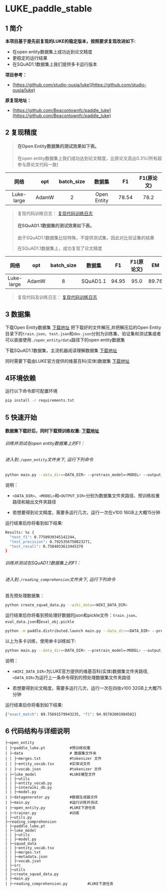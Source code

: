 # LUKE_paddle_stable

## 1 简介 

**本项目基于是先前复现的LUKE的稳定版本，按照要求复现改进如下:**

- 在open entity数据集上成功达到论文精度
- 更稳定的运行结果
- 在SQuAD1.1数据集上我们提供多卡运行版本

**项目参考：**
- [https://github.com/studio-ousia/luke](https://github.com/studio-ousia/luke)

**原复现地址：**
- [https://github.com/Beacontownfc/paddle_luke](https://github.com/Beacontownfc/paddle_luke)

## 2 复现精度
>#### 在Open Entity数据集的测试效果如下表。
>在open entity数据集上我们成功达到论文精度，比原论文高出0.3%(所有超参与原论文代码一致)

|网络 |opt|batch_size|数据集|F1|F1(原论文)|
| :---: | :---: | :---: | :---: | :---: | :---: |
|Luke-large|AdamW|2|Open Entity|78.54|78.2|

>复现代码训练日志：
[复现代码训练日志](open_entity_train.log)
>
>#### 在SQuAD1.1数据集的测试效果如下表。
>由于SQuAD1.1数据集比较特殊，不提供测试集，因此对比验证集的结果
>
>在SQuAD1.1数据集上，成功复现了论文精度

|网络 |opt|batch_size|数据集|F1|F1(原论文)|EM|EM(原论文)
| :---: | :---: | :---: | :---: | :---: | :---: | :---: |:---: |
|Luke-large|AdamW|8|SQuAD1.1|94.95|95.0|89.76|89.8

>复现代码及训练日志：
[复现代码训练日志](squad_train.log)
>
## 3 数据集
下载Open Entity数据集
[下载地址](https://cloud.tsinghua.edu.cn/f/6ec98dbd931b4da9a7f0/)
把下载好的文件解压,并把解压后的Open Entity目录下的`train.json`、`test.json`和`dev.json`分别为训练集、验证集和测试集或者可以直接使用`./open_entity/data`路径下的open entity数据集

下载SQuAD1.1数据集，主流机器阅读理解数据集
[下载地址](https://data.deepai.org/squad1.1.zip)

同时需要下载由LUKE官方提供的维基百科(实体)数据集
[下载地址](https://drive.google.com/file/d/129tDJ3ev6IdbJiKOmO6GTgNANunhO_vt/view)

## 4环境依赖
运行以下命令即可配置环境
```bash
pip install -r requirements.txt
```

## 5 快速开始
#### 数据集下载好后，同时下载预训练权重: [下载地址](https://aistudio.baidu.com/aistudio/datasetdetail/123707)

###### 训练并测试在open entity数据集上的F1：
###### 进入到`./open_entity`文件夹下, 运行下列命令
```bash
python main.py --data_dir=<DATA_DIR> --pretrain_model=<MODEL> --output_dir=<OUTPUT_DIR> 2>&1 | tee train.log
```

说明：

- `<DATA_DIR>`、`<MODEL>`和`<OUTPUT_DIR>`分别为数据集文件夹路径、预训练权重路径和输出文件夹路径

- 若想要得到论文精度，需要多运行几次，运行一次在v100 16GB上大概15分钟

运行结束后你将看到如下结果:
```bash
Results: %s {
  "test_f1": 0.7750939345142244,
  "test_precision": 0.7925356750823271,
  "test_recall": 0.7584033613445378
}
```

###### 训练并测试在SQuAD1.1数据集上的F1：
###### 进入到`./reading_comprehension`文件夹下, 运行下列命令

首先预处理数据集：
```bash
python create_squad_data.py --wiki_data=<WIKI_DATA_DIR>
```
运行结束后你将看到预处理好数据的json和pickle文件：`train.json`、`eval_data.json`和`eval_obj.pickle`

```bash
python -m paddle.distributed.launch main.py --data_dir=<DATA_DIR> --pretrain_model=<MODEL> --output_dir=<OUTPUT_DIR> 2>&1 | tee train.log
```

以上为多卡训练，使用单卡训练如下:
```bash
python main.py --data_dir=<DATA_DIR> --pretrain_model=<MODEL> --output_dir=<OUTPUT_DIR> 2>&1 | tee train.log
```
说明： 

- `<WIKI_DATA_DIR>`为LUKE官方提供的维基百科(实体)数据集文件夹路径, `<DATA_DIR>`为运行上一条命令得到的预处理数据集文件夹路径

- 若想要得到论文精度，需要多运行几次，运行一次在四张v100 32GB上大概75分钟

运行结束后你将看到如下结果:
```bash
{"exact_match": 89.75691579943235, "f1": 94.95702001984502}
```



## 6 代码结构与详细说明
```
├─open_entity
| ├─paddle_luke.pt           #预训练权重
| ├─data                     # 数据集文件夹
| | ├─merges.txt             #tokenizer 文件
| | ├─entity_vocab.tsv       #实体词文件
| | ├─vocab.json             #tokenizer 文件
| ├─luke_model               #LUKE模型文件
| | ├─utils
| | ├─entity_vocab.py
| | ├─interwiki_db.py
| | ├─model.py   
| ├─datagenerator.py         #数据生成器文件
| ├─main.py                  #运行训练并测试
| ├─open_entity.py           #LUKE下游任务
| ├─trainer.py               #训练
| ├─utils.py                   
├─reading_comprehension
| ├─paddle_luke.pt           
| ├─luke_model
| | ├─utils
| | ├─model.py
| ├─squad_data
| | ├─entity_vocab.tsv
| | ├─merges.txt
| | ├─metadata.json
| | ├─vocab.json
| ├─src
| ├─utils
| ├─create_squad_data.py
| ├─main.py
| ├─reading_comprehension.py         #LUKE下游任务                                       
```